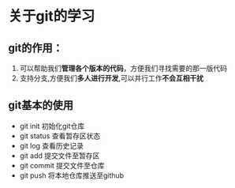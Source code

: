 # 关于git的学习
## git的作用：
1. 可以帮助我们**管理各个版本的代码**，方便我们寻找需要的那一版代码
2. 支持分支,方便我们**多人进行开发**,可以并行工作**不会互相干扰**
## git基本的使用
- git init 初始化git仓库
- git status 查看暂存区状态
- git log 查看历史记录
- git add 提交文件至暂存区
- git commit 提交文件至仓库
- git push 将本地仓库推送至github
